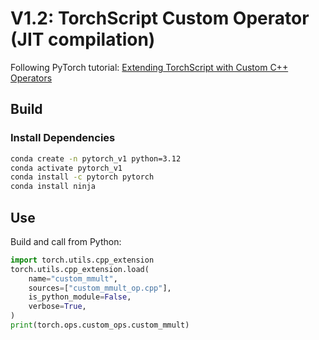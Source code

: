 # V1.2: TorchScript Custom Operator (JIT compilation)

Following PyTorch tutorial: [Extending TorchScript with Custom C++ Operators](https://pytorch.org/tutorials/advanced/torch_script_custom_ops)

## Build
### Install Dependencies
```bash
conda create -n pytorch_v1 python=3.12
conda activate pytorch_v1
conda install -c pytorch pytorch
conda install ninja
```

## Use
Build and call from Python:

```python
import torch.utils.cpp_extension
torch.utils.cpp_extension.load(
    name="custom_mmult",
    sources=["custom_mmult_op.cpp"],
    is_python_module=False,
    verbose=True,
)
print(torch.ops.custom_ops.custom_mmult)
```
